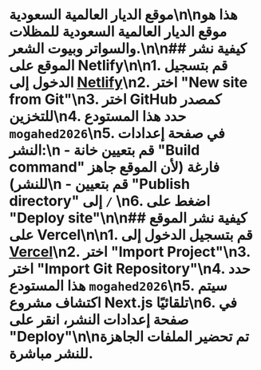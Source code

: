 # موقع الديار العالمية السعودية\n\nهذا هو موقع الديار العالمية السعودية للمظلات والسواتر وبيوت الشعر.\n\n## كيفية نشر الموقع على Netlify\n\n1. قم بتسجيل الدخول إلى [Netlify](https://app.netlify.com/)\n2. اختر "New site from Git"\n3. اختر GitHub كمصدر للتخزين\n4. حدد هذا المستودع `mogahed2026`\n5. في صفحة إعدادات النشر:\n   - قم بتعيين خانة "Build command" فارغة (لأن الموقع جاهز للنشر)\n   - قم بتعيين "Publish directory" إلى `/` \n6. اضغط على "Deploy site"\n\n## كيفية نشر الموقع على Vercel\n\n1. قم بتسجيل الدخول إلى [Vercel](https://vercel.com/)\n2. اختر "Import Project"\n3. اختر "Import Git Repository"\n4. حدد هذا المستودع `mogahed2026`\n5. سيتم اكتشاف مشروع Next.js تلقائيًا\n6. في صفحة إعدادات النشر، انقر على "Deploy"\n\nتم تحضير الملفات الجاهزة للنشر مباشرة.

